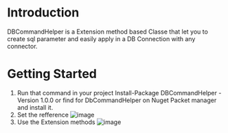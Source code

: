 # Introduction 
DBCommandHelper is a Extension method based Classe that let you to create sql parameter and easily apply in a DB Connection with any connector.

# Getting Started
1. Run that command in your project Install-Package DBCommandHelper -Version 1.0.0 or find for DbCommandHelper on Nuget Packet manager and install it.
2. Set the refference
![image](https://user-images.githubusercontent.com/48934827/153776319-446bf5c3-5c03-4954-8168-dac260b09370.png)
4. Use the Extension methods
![image](https://user-images.githubusercontent.com/48934827/153776148-87aa7ce4-3b47-4e20-9264-19d081003ef8.png)
